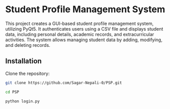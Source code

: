 # Student Profile Management System

This project creates a GUI-based student profile management system, utilizing PyQt5. 
It authenticates users using a CSV file and displays student data, including personal details, 
academic records, and extracurricular activities. The system allows managing student data by adding, 
modifying, and deleting records.

## Installation

Clone the repository:
```bash
git clone https://github.com/Sagar-Nepali-0/PSP.git

cd PSP

python login.py
